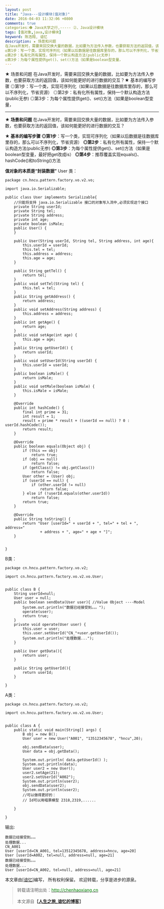 ```yaml
---
layout: post
title: "Java---设计模块(值对象)"
date: 2016-04-03 11:32:06 +0800
comments: true
categories:❷ Java大学之行,----- ②、Java设计模块
tags: [值对象,java,设计模块]
keyword: 陈浩翔, 谙忆
description: ★ 场景和问题 
在Java开发时，需要来回交换大量的数据，比如要为方法传入参数，也要获取方法的返回值，该如何能更好的进行数据的交互？★ 基本的编写步骤 
◎第1步：写一个类，实现可序列化（如果以后数据是往数据库里存的，那么可以不序列化，节省资源） 
◎第2步：私有化所有属性，保持一个默认构造方法(public无参) 
◎第3步：为每个属性提供get()、set()方法（如果是boolean型变量， 
---
```



★ 场景和问题 
在Java开发时，需要来回交换大量的数据，比如要为方法传入参数，也要获取方法的返回值，该如何能更好的进行数据的交互？★ 基本的编写步骤 
◎第1步：写一个类，实现可序列化（如果以后数据是往数据库里存的，那么可以不序列化，节省资源） 
◎第2步：私有化所有属性，保持一个默认构造方法(public无参) 
◎第3步：为每个属性提供get()、set()方法（如果是boolean型变量，
<!-- more -->
----------

**★ 场景和问题**
在Java开发时，需要来回交换大量的数据，比如要为方法传入参数，也要获取方法的返回值，该如何能更好的进行数据的交互？

**★ 基本的编写步骤**
**◎第1步**：写一个类，实现可序列化（如果以后数据是往数据库里存的，那么可以不序列化，节省资源）
**◎第2步**：私有化所有属性，保持一个默认构造方法(public无参)
**◎第3步**：为每个属性提供get()、set()方法（如果是boolean型变量，最好把get改成is）
**◎第4步**：推荐覆盖实现equals()、hashCode()和toString()方法


**值对象的本质是“封装数据”**
User 类：
```
package cn.hncu.pattern.factory.vo.v2.vo;

import java.io.Serializable;

public class User implements Serializable{
	//只能将支持 java.io.Serializable 接口的对象写入流中,必须实现这个接口
	private String userId;
	private String tel;
	private String address;
    private int age;
    private boolean isMale;
    public User() {
    }
    
    public User(String userId, String tel, String address, int age){
    	this.userId = userId;
    	this.tel = tel;
    	this.address = address;
    	this.age = age;
    }
    
	public String getTel() {
		return tel;
	}
	public void setTel(String tel) {
		this.tel = tel;
	}
	public String getAddress() {
		return address;
	}
	public void setAddress(String address) {
		this.address = address;
	}
	public int getAge() {
		return age;
	}
	public void setAge(int age) {
		this.age = age;
	}
	public String getUserId() {
		return userId;
	}
	public void setUserId(String userId) {
		this.userId = userId;
	}
	public boolean isMale() {
		return isMale;
	}
	public void setMale(boolean isMale) {
		this.isMale = isMale;
	}

	@Override
	public int hashCode() {
		final int prime = 31;
		int result = 1;
		result = prime * result + ((userId == null) ? 0 : userId.hashCode());
		return result;
	}

	@Override
	public boolean equals(Object obj) {
		if (this == obj)
			return true;
		if (obj == null)
			return false;
		if (getClass() != obj.getClass())
			return false;
		User other = (User) obj;
		if (userId == null) {
			if (other.userId != null)
				return false;
		} else if (!userId.equals(other.userId))
			return false;
		return true;
	}

	@Override
	public String toString() {
		return "User [userId=" + userId + ", tel=" + tel + ", address="
				+ address + ", age=" + age + "]";
	}
    
    
}

```
B类：

```
package cn.hncu.pattern.factory.vo.v2;

import cn.hncu.pattern.factory.vo.v2.vo.User;


public class B {
	String userId=null;
	User user = null;
	public boolean sendData(User user){ //Value Object ----Model
		System.out.println("数据已经接受到。。。");
		operate(user);
		return true;
	}
	private void operate(User user) {
		this.user = user;
		this.user.setUserId("CN_"+user.getUserId());
		System.out.println("处理数据...");
	}
	
	public User getData(){
		return user;
	}
	
	public String getUserId(){
		return userId;
	}
	
}

```

A类：

```
package cn.hncu.pattern.factory.vo.v2;

import cn.hncu.pattern.factory.vo.v2.vo.User;


public class A {
	public static void main(String[] args) {
		B obj = new B();
		User user = new User("A001", "13512345678", "hncu",20);
		
		obj.sendData(user);
		User data = obj.getData();
		
		System.out.println( data.getUserId() );
		System.out.println(data);
		User user2 = new User();
		user2.setAge(21);
		user2.setUserId("A002");
		System.out.println(user2);
		obj.sendData(user2);
		System.out.println(user2);
		//可以做得更好的： 
		// Id可以用唱票模型 2318,2319,......

	}

}

```
输出:

```
数据已经接受到。。。
处理数据...
CN_A001
User [userId=CN_A001, tel=13512345678, address=hncu, age=20]
User [userId=A002, tel=null, address=null, age=21]
数据已经接受到。。。
处理数据...
User [userId=CN_A002, tel=null, address=null, age=21]

```

本文章由<a href="http://chenhaoxiang.cn/">[谙忆]</a>编写， 所有权利保留。 
欢迎转载，分享是进步的源泉。
<blockquote cite='陈浩翔'>
<p background-color='#D3D3D3'>转载请注明出处：<a href='http://chenhaoxiang.cn'><font color="green">http://chenhaoxiang.cn</font></a><br><br>
本文源自<strong>【<a href='http://chenhaoxiang.cn' target='_blank'>人生之旅_谙忆的博客</a>】</strong></p>
</blockquote>
